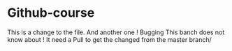 # Github-course
 
This is a change to the file. And another one !
Bugging
This banch does not know about !
It need a Pull to get the changed from the master branch/